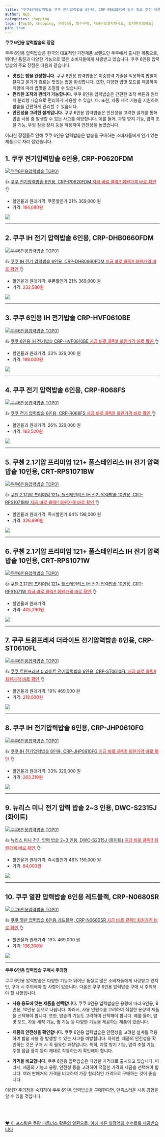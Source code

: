 ```yaml
---
title: "쿠쿠6인용압력밥솥 쿠쿠 전기압력밥솥 6인용, CRP-P0620FDM 필수 필요 추천 제품 비교 최저 가격 비교 장점 구매 후기 구매평"
author: NEO.
categories: shopping
tags: [Top10, shopping, 유행상품, 필수구매, 지금바로클릭하세요, 놓치면후회해요]
pin: true
---
```

**쿠쿠 6인용 압력밥솥의 장점**

쿠쿠 6인용 압력밥솥은 한국의 대표적인 가전제품 브랜드인 쿠쿠에서 출시한 제품으로, 뛰어난 품질과 다양한 기능으로 많은 소비자들에게 사랑받고 있습니다. 쿠쿠 6인용 압력밥솥의 주요 장점은 다음과 같습니다.

* **맛있는 밥을 완성합니다.** 쿠쿠 6인용 압력밥솥은 이중압력 기술을 적용하여 밥알이 찰지고 윤기가 흐르는 맛있는 밥을 완성합니다. 또한, 다양한 밥맛 모드를 제공하여 취향에 따라 밥맛을 조절할 수 있습니다.
* **편리한 조작과 관리가 가능합니다.** 쿠쿠 6인용 압력밥솥은 간편한 조작 버튼과 원터치 분리형 내솥으로 편리하게 사용할 수 있습니다. 또한, 자동 세척 기능을 지원하여 밥솥을 간편하게 관리할 수 있습니다.
* **안전성을 고려한 설계입니다.** 쿠쿠 6인용 압력밥솥은 안전성을 고려한 설계를 통해 밥솥 사용 중 발생할 수 있는 사고를 예방합니다. 예를 들어, 과열 방지 기능, 압력 조절 기능, 뚜껑 잠금 장치 등을 적용하여 안전성을 높였습니다.

이러한 장점들로 인해 쿠쿠 6인용 압력밥솥은 밥솥을 구매하는 소비자들에게 인기 있는 제품으로 자리 잡았습니다.

   

## 1. 쿠쿠 전기압력밥솥 6인용, CRP-P0620FDM

[![쿠쿠6인용압력밥솥 TOP01](https://thumbnail6.coupangcdn.com/thumbnails/remote/490x490ex/image/retail/images/2978518942445221-e281cd42-6dd5-43bf-9ca9-2c91c5749be4.jpg)](https://link.coupang.com/re/AFFSDP?lptag=AF3617701&subid=GithubCoopas&pageKey=150875120&traceid=V0-153&itemId=435615188&vendorItemId=4076235640)


👍 [쿠쿠 전기압력밥솥 6인용, CRP-P0620FDM <font color=red> 지금 바로 클릭!! 회원가격 바로 확인 </font> ](https://link.coupang.com/re/AFFSDP?lptag=AF3617701&subid=GithubCoopas&pageKey=150875120&traceid=V0-153&itemId=435615188&vendorItemId=4076235640) 👌 


- 할인율과 원래가격: 쿠폰할인가 21%  369,000   원
- 가격: <span style='color:red'>164,080원</span>

[![](/discount_price.png)](https://link.coupang.com/re/AFFSDP?lptag=AF3617701&subid=GithubCoopas&pageKey=150875120&traceid=V0-153&itemId=435615188&vendorItemId=4076235640)

---


   

## 2. 쿠쿠 IH 전기 압력밥솥 6인용, CRP-DHB0660FDM

[![쿠쿠6인용압력밥솥 TOP01](https://thumbnail10.coupangcdn.com/thumbnails/remote/490x490ex/image/retail/images/8931892020756199-cf3b1ab3-263c-42b3-b91e-701bc68b9648.jpg)](https://link.coupang.com/re/AFFSDP?lptag=AF3617701&subid=GithubCoopas&pageKey=6891803260&traceid=V0-153&itemId=16547374803&vendorItemId=71413764557)


👍 [쿠쿠 IH 전기 압력밥솥 6인용, CRP-DHB0660FDM <font color=red> 지금 바로 클릭!! 회원가격 바로 확인 </font> ](https://link.coupang.com/re/AFFSDP?lptag=AF3617701&subid=GithubCoopas&pageKey=6891803260&traceid=V0-153&itemId=16547374803&vendorItemId=71413764557) 👌 


- 할인율과 원래가격: 쿠폰할인가 21%  369,000   원
- 가격: <span style='color:red'>232,580원</span>

[![](/discount_price.png)](https://link.coupang.com/re/AFFSDP?lptag=AF3617701&subid=GithubCoopas&pageKey=6891803260&traceid=V0-153&itemId=16547374803&vendorItemId=71413764557)

---


   

## 3. 쿠쿠 6인용 IH 전기밥솥 CRP-HVF0610BE

[![쿠쿠6인용압력밥솥 TOP01](https://thumbnail8.coupangcdn.com/thumbnails/remote/490x490ex/image/vendor_inventory/c85b/28c000cd0926bc6d29cec47c28c15b633bcffb0a9980579be5a93c42f609.jpg)](https://link.coupang.com/re/AFFSDP?lptag=AF3617701&subid=GithubCoopas&pageKey=7732447578&traceid=V0-153&itemId=20781958196&vendorItemId=87851741894)


👍 [쿠쿠 6인용 IH 전기밥솥 CRP-HVF0610BE <font color=red> 지금 바로 클릭!! 회원가격 바로 확인 </font> ](https://link.coupang.com/re/AFFSDP?lptag=AF3617701&subid=GithubCoopas&pageKey=7732447578&traceid=V0-153&itemId=20781958196&vendorItemId=87851741894) 👌 


- 할인율과 원래가격: 33%  329,000   원
- 가격: <span style='color:red'>198,000원</span>

[![](/discount_price.png)](https://link.coupang.com/re/AFFSDP?lptag=AF3617701&subid=GithubCoopas&pageKey=7732447578&traceid=V0-153&itemId=20781958196&vendorItemId=87851741894)

---


   

## 4. 쿠쿠 전기 압력밥솥 6인용, CRP-R068FS

[![쿠쿠6인용압력밥솥 TOP01](https://thumbnail9.coupangcdn.com/thumbnails/remote/490x490ex/image/rs_quotation_api/borrcw8f/dea17719a8c8491cbf2e3a9ac9caa317.jpg)](https://link.coupang.com/re/AFFSDP?lptag=AF3617701&subid=GithubCoopas&pageKey=6431585566&traceid=V0-153&itemId=13882782031&vendorItemId=81132568499)


👍 [쿠쿠 전기 압력밥솥 6인용, CRP-R068FS <font color=red> 지금 바로 클릭!! 회원가격 바로 확인 </font> ](https://link.coupang.com/re/AFFSDP?lptag=AF3617701&subid=GithubCoopas&pageKey=6431585566&traceid=V0-153&itemId=13882782031&vendorItemId=81132568499) 👌 


- 할인율과 원래가격: 26%  329,000   원
- 가격: <span style='color:red'>162,520원</span>

[![](/discount_price.png)](https://link.coupang.com/re/AFFSDP?lptag=AF3617701&subid=GithubCoopas&pageKey=6431585566&traceid=V0-153&itemId=13882782031&vendorItemId=81132568499)

---


   

## 5. 쿠첸 2.1기압 프리미엄 121+ 풀스테인리스 IH 전기 압력밥솥 10인용, CRT-RPS1071BW

[![쿠쿠6인용압력밥솥 TOP01](https://thumbnail10.coupangcdn.com/thumbnails/remote/490x490ex/image/retail/images/1044431248462927-c847cfc9-e942-46b8-a2b6-144ecbd002a9.jpg)](https://link.coupang.com/re/AFFSDP?lptag=AF3617701&subid=GithubCoopas&pageKey=7355031399&traceid=V0-153&itemId=18936066700&vendorItemId=86062681911)


👍 [쿠첸 2.1기압 프리미엄 121+ 풀스테인리스 IH 전기 압력밥솥 10인용, CRT-RPS1071BW <font color=red> 지금 바로 클릭!! 회원가격 바로 확인 </font> ](https://link.coupang.com/re/AFFSDP?lptag=AF3617701&subid=GithubCoopas&pageKey=7355031399&traceid=V0-153&itemId=18936066700&vendorItemId=86062681911) 👌 


- 할인율과 원래가격: 즉시할인가 64%  198,000   원
- 가격: <span style='color:red'>326,690원</span>

[![](/discount_price.png)](https://link.coupang.com/re/AFFSDP?lptag=AF3617701&subid=GithubCoopas&pageKey=7355031399&traceid=V0-153&itemId=18936066700&vendorItemId=86062681911)

---


   

## 6. 쿠첸 2.1기압 프리미엄 121+ 풀스테인리스 IH 전기 압력밥솥 10인용, CRT-RPS1071W

[![쿠쿠6인용압력밥솥 TOP01](https://thumbnail8.coupangcdn.com/thumbnails/remote/490x490ex/image/retail/images/3748773246842809-b076d1a3-316d-4116-968c-d88991ecde07.jpg)](https://link.coupang.com/re/AFFSDP?lptag=AF3617701&subid=GithubCoopas&pageKey=6306127266&traceid=V0-153&itemId=13064350211&vendorItemId=80326911861)


👍 [쿠첸 2.1기압 프리미엄 121+ 풀스테인리스 IH 전기 압력밥솥 10인용, CRT-RPS1071W <font color=red> 지금 바로 클릭!! 회원가격 바로 확인 </font> ](https://link.coupang.com/re/AFFSDP?lptag=AF3617701&subid=GithubCoopas&pageKey=6306127266&traceid=V0-153&itemId=13064350211&vendorItemId=80326911861) 👌 


- 할인율과 원래가격: 
- 가격: <span style='color:red'>405,290원</span>

[![](/discount_price.png)](https://link.coupang.com/re/AFFSDP?lptag=AF3617701&subid=GithubCoopas&pageKey=6306127266&traceid=V0-153&itemId=13064350211&vendorItemId=80326911861)

---


   

## 7. 쿠쿠 트윈프레셔 더라이트 전기압력밥솥 6인용, CRP-ST0610FL

[![쿠쿠6인용압력밥솥 TOP01](https://thumbnail9.coupangcdn.com/thumbnails/remote/490x490ex/image/retail/images/2023/01/03/11/7/caefcc5f-8b86-4b88-ab15-c6b6dc48f22e.jpg)](https://link.coupang.com/re/AFFSDP?lptag=AF3617701&subid=GithubCoopas&pageKey=7290320164&traceid=V0-153&itemId=17411114369&vendorItemId=84580468035)


👍 [쿠쿠 트윈프레셔 더라이트 전기압력밥솥 6인용, CRP-ST0610FL <font color=red> 지금 바로 클릭!! 회원가격 바로 확인 </font> ](https://link.coupang.com/re/AFFSDP?lptag=AF3617701&subid=GithubCoopas&pageKey=7290320164&traceid=V0-153&itemId=17411114369&vendorItemId=84580468035) 👌 


- 할인율과 원래가격: 19%  469,000   원
- 가격: <span style='color:red'>219,000원</span>

[![](/discount_price.png)](https://link.coupang.com/re/AFFSDP?lptag=AF3617701&subid=GithubCoopas&pageKey=7290320164&traceid=V0-153&itemId=17411114369&vendorItemId=84580468035)

---


   

## 8. 쿠쿠 IH 전기압력밥솥 6인용, CRP-JHP0610FG

[![쿠쿠6인용압력밥솥 TOP01](https://thumbnail6.coupangcdn.com/thumbnails/remote/490x490ex/image/retail/images/5217330705507607-8f3b5c1a-8110-4e1d-8eac-99ea05ae074f.jpg)](https://link.coupang.com/re/AFFSDP?lptag=AF3617701&subid=GithubCoopas&pageKey=6656821794&traceid=V0-153&itemId=15269859908&vendorItemId=82490400966)


👍 [쿠쿠 IH 전기압력밥솥 6인용, CRP-JHP0610FG <font color=red> 지금 바로 클릭!! 회원가격 바로 확인 </font> ](https://link.coupang.com/re/AFFSDP?lptag=AF3617701&subid=GithubCoopas&pageKey=6656821794&traceid=V0-153&itemId=15269859908&vendorItemId=82490400966) 👌 


- 할인율과 원래가격: 33%  329,000   원
- 가격: <span style='color:red'>263,210원</span>

[![](/discount_price.png)](https://link.coupang.com/re/AFFSDP?lptag=AF3617701&subid=GithubCoopas&pageKey=6656821794&traceid=V0-153&itemId=15269859908&vendorItemId=82490400966)

---


   

## 9. 뉴리스 미니 전기 압력 밥솥 2~3 인용, DWC-S2315J (화이트)

[![쿠쿠6인용압력밥솥 TOP01](https://thumbnail10.coupangcdn.com/thumbnails/remote/490x490ex/image/vendor_inventory/fec6/c6cded6ee36b595a4c2e0e3c97844980d1b9eb40b1d16e30f0a031d7bbc4.jpg)](https://link.coupang.com/re/AFFSDP?lptag=AF3617701&subid=GithubCoopas&pageKey=6900272307&traceid=V0-153&itemId=16593317809&vendorItemId=87489667105)


👍 [뉴리스 미니 전기 압력 밥솥 2~3 인용, DWC-S2315J (화이트) <font color=red> 지금 바로 클릭!! 회원가격 바로 확인 </font> ](https://link.coupang.com/re/AFFSDP?lptag=AF3617701&subid=GithubCoopas&pageKey=6900272307&traceid=V0-153&itemId=16593317809&vendorItemId=87489667105) 👌 


- 할인율과 원래가격: 즉시할인가 46%  159,000   원
- 가격: <span style='color:red'>84,000원</span>

[![](/discount_price.png)](https://link.coupang.com/re/AFFSDP?lptag=AF3617701&subid=GithubCoopas&pageKey=6900272307&traceid=V0-153&itemId=16593317809&vendorItemId=87489667105)

---


   

## 10. 쿠쿠 열판 압력밥솥 6인용 레드블랙, CRP-N0680SR

[![쿠쿠6인용압력밥솥 TOP01](https://thumbnail7.coupangcdn.com/thumbnails/remote/490x490ex/image/vendor_inventory/ff92/c988b9519415e0a0faa1742f16e27853ab9a2b8b8f84bb33f3358845f0aa.png)](https://link.coupang.com/re/AFFSDP?lptag=AF3617701&subid=GithubCoopas&pageKey=1291411543&traceid=V0-153&itemId=2302601827&vendorItemId=82226042450)


👍 [쿠쿠 열판 압력밥솥 6인용 레드블랙, CRP-N0680SR <font color=red> 지금 바로 클릭!! 회원가격 바로 확인 </font> ](https://link.coupang.com/re/AFFSDP?lptag=AF3617701&subid=GithubCoopas&pageKey=1291411543&traceid=V0-153&itemId=2302601827&vendorItemId=82226042450) 👌 


- 할인율과 원래가격: 19%  469,000   원
- 가격: <span style='color:red'>136,300원</span>

[![](/discount_price.png)](https://link.coupang.com/re/AFFSDP?lptag=AF3617701&subid=GithubCoopas&pageKey=1291411543&traceid=V0-153&itemId=2302601827&vendorItemId=82226042450)

---
**쿠쿠 6인용 압력밥솥 구매시 주의점**

쿠쿠 6인용 압력밥솥은 다양한 기능과 뛰어난 품질로 많은 소비자들에게 사랑받고 있지만, 구매 시 주의해야 할 사항이 있습니다. 다음은 쿠쿠 6인용 압력밥솥 구매 시 주의해야 할 사항입니다.

* **사용 용도에 맞는 제품을 선택합니다.** 쿠쿠 6인용 압력밥솥은 용량에 따라 6인용, 8인용, 10인용 등으로 나뉩니다. 따라서, 사용 인원수를 고려하여 적절한 용량의 제품을 선택해야 합니다. 또한, 밥솥의 기능도 고려하여 선택해야 합니다. 예를 들어, 밥맛 모드, 자동 세척 기능, 찜 기능 등 다양한 기능을 제공하는 제품이 있습니다.

* **제품의 안전성을 확인합니다.** 쿠쿠 6인용 압력밥솥은 안전성을 고려한 설계를 적용하여 밥솥 사용 중 발생할 수 있는 사고를 예방합니다. 하지만, 제품의 안전성을 확인하는 것은 구매 시 꼭 필요한 과정입니다. 특히, 과열 방지 기능, 압력 조절 기능, 뚜껑 잠금 장치 등이 제대로 작동하는지 확인해야 합니다.

* **가격을 비교합니다.** 쿠쿠 6인용 압력밥솥은 다양한 가격대로 출시되고 있습니다. 따라서, 제품의 기능과 용량, 안전성 등을 고려하여 적절한 가격의 제품을 선택해야 합니다. 여러 판매처의 가격을 비교하여 가장 합리적인 가격으로 구매하는 것이 좋습니다.

이러한 주의점을 숙지하여 쿠쿠 6인용 압력밥솥을 구매한다면, 만족스러운 사용 경험을 할 수 있을 것입니다.<br><br><br><br><br> [ ❤  이 포스팅은 쿠팡 파트너스 활동의 일환으로, 이에 따른 일정액의 수수료를 제공받습니다](https://link.coupang.com/a/bcEFyh)